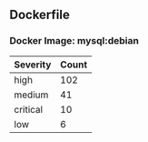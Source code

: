 ## Dockerfile

### Docker Image: mysql:debian
| Severity | Count |
|----------|-------|
| high | 102 |
| medium | 41 |
| critical | 10 |
| low | 6 |